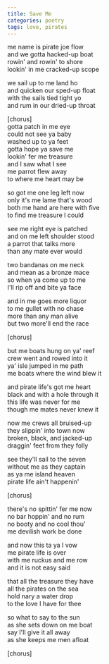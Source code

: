 ```yaml
---
title: Save Me
categories: poetry
tags: love, pirates
---
```


me name is pirate joe flow  
and we gotta hacked-up boat  
rowin' and rowin' to shore  
lookin' in me cracked-up scope  

we sail up to me land ho  
and quicken our sped-up float  
with the sails tied tight yo  
and rum in our dried-up throat  

[chorus]  
gotta patch in me eye  
could not see ya baby  
washed up to ya feet  
gotta hope ya save me  
lookin' fer me treasure  
and I saw what I see  
me parrot flew away  
to where me heart may be  

so got me one leg left now  
only it's me lame that's wood  
both me hand are here with five  
to find me treasure I could  

see me right eye is patched  
and on me left shoulder stood  
a parrot that talks more  
than any mate ever would  

two bandanas on me neck  
and mean as a bronze mace  
so when ya come up to me  
I'll rip off and bite ya face  

and in me goes more liquor  
to me gullet with no chase  
more than any man alive  
but two more'll end the race  

[chorus]  

but me boats hung on ya' reef  
crew went and rowed into it  
ya' isle jumped in me path  
me boats where the wind blew it  

and pirate life's got me heart  
black and with a hole through it  
this life was never for me  
though me mates never knew it  

now me crews all bruised-up  
they slippin' into town now  
broken, black, and jacked-up  
draggin' feet from they folly  

see they'll sail to the seven  
without me as they captain  
as ya me island heaven  
pirate life ain't happenin'  

[chorus]  

there's no spittin' fer me now  
no bar hoppin' and no rum  
no booty and no cool thou'  
me devilish work be done  

and now this ta ya I vow  
me pirate life is over  
with me ruckus and me row  
and it is not easy said  

that all the treasure they have  
all the pirates on the sea  
hold nary a water drop  
to the love I have for thee  

so what to say to the sun  
as she sets down on me boat  
say I'll give it all away  
as she keeps me men afloat  

[chorus]  
